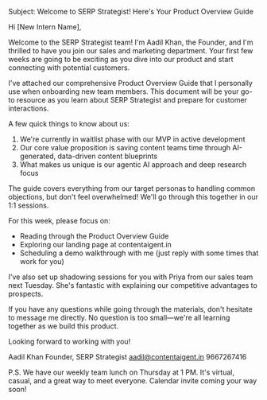 Subject: Welcome to SERP Strategist! Here's Your Product Overview Guide

Hi [New Intern Name],

Welcome to the SERP Strategist team! I'm Aadil Khan, the Founder, and I'm thrilled to have you join our sales and marketing department. Your first few weeks are going to be exciting as you dive into our product and start connecting with potential customers.

I've attached our comprehensive Product Overview Guide that I personally use when onboarding new team members. This document will be your go-to resource as you learn about SERP Strategist and prepare for customer interactions.

A few quick things to know about us:

1. We're currently in waitlist phase with our MVP in active development
2. Our core value proposition is saving content teams time through AI-generated, data-driven content blueprints
3. What makes us unique is our agentic AI approach and deep research focus

The guide covers everything from our target personas to handling common objections, but don't feel overwhelmed! We'll go through this together in our 1:1 sessions.

For this week, please focus on:
- Reading through the Product Overview Guide
- Exploring our landing page at contentaigent.in
- Scheduling a demo walkthrough with me (just reply with some times that work for you)

I've also set up shadowing sessions for you with Priya from our sales team next Tuesday. She's fantastic with explaining our competitive advantages to prospects.

If you have any questions while going through the materials, don't hesitate to message me directly. No question is too small—we're all learning together as we build this product.

Looking forward to working with you!

Aadil Khan
Founder, SERP Strategist
aadil@contentaigent.in
9667267416

P.S. We have our weekly team lunch on Thursday at 1 PM. It's virtual, casual, and a great way to meet everyone. Calendar invite coming your way soon!
